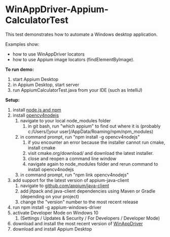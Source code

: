 # WinAppDriver-Appium-CalculatorTest

This test demonstrates how to automate a Windows desktop application.

Examples show: 
* how to use WinAppDriver locators 
* how to use Appium image locators (findElementByImage).

**To run demo:**
1. start Appium Desktop
1. in Appium Desktop, start server
1. run AppiumCalculatorTest.java from your IDE (such as IntelliJ)

**Setup:**
1. install [node.js and npm](https://www.npmjs.com/get-npm)
1. install [opencv4nodejs](https://www.npmjs.com/package/opencv4nodejs)
    1. navigate to your local node_modules folder  
        1. in git bash, run "which appium" to find out where it is (probably c:/Users/[your user]/AppData/Roaming/npm/npm_modules)
    1. in command prompt, run "npm install -g opencv4nodejs" 
        1. if you encounter an error because the installer cannot run cmake, install cmake
        1. visit cmake.org/download/ and download the latest installer. 
        1. close and reopen a command line window
        1. navigate again to node_modules folder and rerun command to install opencv4nodejs
    1. in command prompt, run "npm link opencv4nodejs"
1. add support for the latest version of appium-java-client
    1. navigate to [github.com/appium/java-client](https://github.com/appium/java-client)
    1. add jitpack and java-client dependencies using Maven or Gradle (depending on your project)
    1. change the "version" number to the most recent release 
1. run npm install -g appium-windows-driver  
1. activate Developer Mode on Windows 10
    1. (Settings / Updates & Security / For Developers / Developer Mode)
1. download and install the most recent version of [WinAppDriver](https://github.com/Microsoft/WinAppDriver/releases)
1. download and install Appium Desktop
